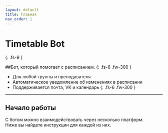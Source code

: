 ```yaml
---
layout: default
title: Главная
nav_order: 1
---
```

# Timetable Bot
{: .fs-9 }

##Бот, который помогает с расписанием. 
{: .fs-6 .fw-300 }
* Для любой группы и преподавателя
* Автоматическое уведомление об изменениях в расписании
* Поддерживается почта, VK и календарь
{: .fs-6 .fw-300 }
---

## Начало работы

С ботом можно взаимодействовать через несколько платформ.\
Ниже вы найдете инструкции для каждой из них.

